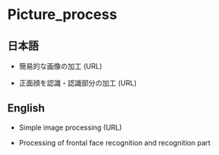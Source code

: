 # Picture_process
## 日本語
* 簡易的な画像の加工
(URL)

* 正面顔を認識・認識部分の加工
(URL)

## English

* Simple image processing
(URL)

* Processing of frontal face recognition and recognition part
